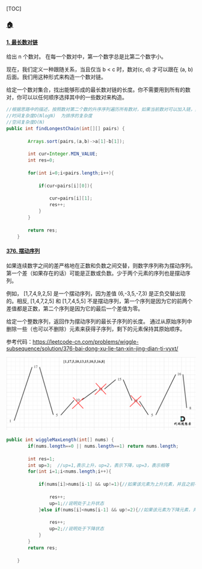 [TOC]



### [**:house:**](../../README.html)

#### [1. 最长数对链](https://leetcode-cn.com/problems/maximum-length-of-pair-chain/)

给出 n 个数对。 在每一个数对中，第一个数字总是比第二个数字小。

现在，我们定义一种跟随关系，当且仅当 b < c 时，数对(c, d) 才可以跟在 (a, b) 后面。我们用这种形式来构造一个数对链。

给定一个数对集合，找出能够形成的最长数对链的长度。你不需要用到所有的数对，你可以以任何顺序选择其中的一些数对来构造。

```java
//根据思路中的描述，按照数对第二个数的升序序列遍历所有数对，如果当前数对可以加入链，则加入。
//时间复杂度O(NlogN)  为排序的复杂度
//空间复杂度O(N)
public int findLongestChain(int[][] pairs) {

        Arrays.sort(pairs,(a,b)->a[1]-b[1]);

        int cur=Integer.MIN_VALUE;
        int res=0;

        for(int i=0;i<pairs.length;i++){

            if(cur<pairs[i][0]){

                cur=pairs[i][1];
                res++;
            }
        }

        return res;
    }
```

#### [376. 摆动序列](https://leetcode-cn.com/problems/wiggle-subsequence/)

如果连续数字之间的差严格地在正数和负数之间交替，则数字序列称为摆动序列。第一个差（如果存在的话）可能是正数或负数。少于两个元素的序列也是摆动序列。

例如， [1,7,4,9,2,5] 是一个摆动序列，因为差值 (6,-3,5,-7,3) 是正负交替出现的。相反, [1,4,7,2,5] 和 [1,7,4,5,5] 不是摆动序列，第一个序列是因为它的前两个差值都是正数，第二个序列是因为它的最后一个差值为零。

给定一个整数序列，返回作为摆动序列的最长子序列的长度。 通过从原始序列中删除一些（也可以不删除）元素来获得子序列，剩下的元素保持其原始顺序。

参考代码：https://leetcode-cn.com/problems/wiggle-subsequence/solution/376-bai-dong-xu-lie-tan-xin-jing-dian-ti-vyxt/

![](./images/摆动序列.png)

```java
public int wiggleMaxLength(int[] nums) {
        if(nums.length==0 || nums.length==1) return nums.length;

        int res=1;
        int up=3;  //up=1,表示上升，up=2，表示下降，up=3，表示相等
        for(int i=1;i<nums.length;i++){

            if(nums[i]>nums[i-1] && up!=1){//如果该元素为上升元素，并且之前不是上升的，则说明是波动的

                res++;
                up=1;//说明处于上升状态
            }else if(nums[i]<nums[i-1] && up!=2){//如果该元素为下降元素，并且之前不是下降的，则说明是波动的

                res++;
                up=2;//说明处于下降状态
            }
        }
        return res;

    }
```

